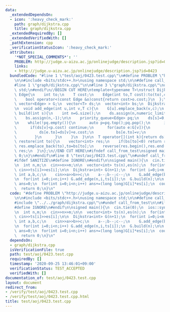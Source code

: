 ```yaml
---
data:
  _extendedDependsOn:
  - icon: ':heavy_check_mark:'
    path: graph/dijkstra.cpp
    title: graph/dijkstra.cpp
  _extendedRequiredBy: []
  _extendedVerifiedWith: []
  _pathExtension: cpp
  _verificationStatusIcon: ':heavy_check_mark:'
  attributes:
    '*NOT_SPECIAL_COMMENTS*': ''
    PROBLEM: http://judge.u-aizu.ac.jp/onlinejudge/description.jsp?id=0423
    links:
    - http://judge.u-aizu.ac.jp/onlinejudge/description.jsp?id=0423
  bundledCode: "#line 1 \"test/aoj/0423.test.cpp\"\n#define PROBLEM \"http://judge.u-aizu.ac.jp/onlinejudge/description.jsp?id=0423\"\
    \n\n#include <bits/stdc++.h>\nusing namespace std;\n\n#define call_from_test\n\
    #line 1 \"graph/dijkstra.cpp\"\n\n#line 3 \"graph/dijkstra.cpp\"\nusing namespace\
    \ std;\n#endif\n//BEGIN CUT HERE\ntemplate<typename T>\nstruct Dijkstra{\n  struct\
    \ Edge{\n    int to;\n    T cost;\n    Edge(int to,T cost):to(to),cost(cost){}\n\
    \    bool operator<(const Edge &o)const{return cost>o.cost;}\n  };\n\n  vector<\
    \ vector<Edge> > G;\n  vector<T> ds;\n  vector<int> bs;\n  Dijkstra(int n):G(n){}\n\
    \n  void add_edge(int u,int v,T c){\n    G[u].emplace_back(v,c);\n  }\n\n  void\
    \ build(int s){\n    int n=G.size();\n    ds.assign(n,numeric_limits<T>::max());\n\
    \    bs.assign(n,-1);\n\n    priority_queue<Edge> pq;\n    ds[s]=0;\n    pq.emplace(s,ds[s]);\n\
    \n    while(!pq.empty()){\n      auto p=pq.top();pq.pop();\n      int v=p.to;\n\
    \      if(ds[v]<p.cost) continue;\n      for(auto e:G[v]){\n        if(ds[e.to]>ds[v]+e.cost){\n\
    \          ds[e.to]=ds[v]+e.cost;\n          bs[e.to]=v;\n          pq.emplace(e.to,ds[e.to]);\n\
    \        }\n      }\n    }\n  }\n\n  T operator[](int k){return ds[k];}\n\n  vector<int>\
    \ restore(int to){\n    vector<int> res;\n    if(bs[to]<0) return res;\n    while(~to)\
    \ res.emplace_back(to),to=bs[to];\n    reverse(res.begin(),res.end());\n    return\
    \ res;\n  }\n};\n//END CUT HERE\n#ifndef call_from_test\nsigned main(){\n  return\
    \ 0;\n}\n#endif\n#line 8 \"test/aoj/0423.test.cpp\"\n#undef call_from_test\n\n\
    #ifdef SANITIZE\n#define IGNORE\n#endif\n\nsigned main(){\n  cin.tie(0);\n  ios::sync_with_stdio(0);\n\
    \n  int n,m;\n  cin>>n>>m;\n\n  vector<int> ts(n),es(n);\n  for(int i=0;i<n;i++)\
    \ cin>>ts[i]>>es[i];\n\n  Dijkstra<int> G(n+1);\n  for(int i=0;i<m;i++){\n   \
    \ int a,b,c;\n    cin>>a>>b>>c;\n    a--;b--;c--;\n    G.add_edge(b,a,c);\n  }\n\
    \n  for(int i=0;i<n;i++) G.add_edge(n,i,ts[i]);\n  G.build(n);\n\n  long long\
    \ ans=0;\n  for(int i=0;i<n;i++) ans+=(long long)G[i]*es[i];\n  cout<<ans<<endl;\n\
    \  return 0;\n}\n"
  code: "#define PROBLEM \"http://judge.u-aizu.ac.jp/onlinejudge/description.jsp?id=0423\"\
    \n\n#include <bits/stdc++.h>\nusing namespace std;\n\n#define call_from_test\n\
    #include \"../../graph/dijkstra.cpp\"\n#undef call_from_test\n\n#ifdef SANITIZE\n\
    #define IGNORE\n#endif\n\nsigned main(){\n  cin.tie(0);\n  ios::sync_with_stdio(0);\n\
    \n  int n,m;\n  cin>>n>>m;\n\n  vector<int> ts(n),es(n);\n  for(int i=0;i<n;i++)\
    \ cin>>ts[i]>>es[i];\n\n  Dijkstra<int> G(n+1);\n  for(int i=0;i<m;i++){\n   \
    \ int a,b,c;\n    cin>>a>>b>>c;\n    a--;b--;c--;\n    G.add_edge(b,a,c);\n  }\n\
    \n  for(int i=0;i<n;i++) G.add_edge(n,i,ts[i]);\n  G.build(n);\n\n  long long\
    \ ans=0;\n  for(int i=0;i<n;i++) ans+=(long long)G[i]*es[i];\n  cout<<ans<<endl;\n\
    \  return 0;\n}\n"
  dependsOn:
  - graph/dijkstra.cpp
  isVerificationFile: true
  path: test/aoj/0423.test.cpp
  requiredBy: []
  timestamp: '2020-09-25 13:46:01+09:00'
  verificationStatus: TEST_ACCEPTED
  verifiedWith: []
documentation_of: test/aoj/0423.test.cpp
layout: document
redirect_from:
- /verify/test/aoj/0423.test.cpp
- /verify/test/aoj/0423.test.cpp.html
title: test/aoj/0423.test.cpp
---
```

